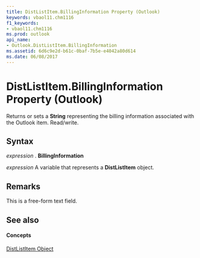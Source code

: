 ```yaml
---
title: DistListItem.BillingInformation Property (Outlook)
keywords: vbaol11.chm1116
f1_keywords:
- vbaol11.chm1116
ms.prod: outlook
api_name:
- Outlook.DistListItem.BillingInformation
ms.assetid: 6d6c9e2d-b61c-0baf-7b5e-e4042a80d614
ms.date: 06/08/2017
---
```



# DistListItem.BillingInformation Property (Outlook)

Returns or sets a  **String** representing the billing information associated with the Outlook item. Read/write.


## Syntax

 _expression_ . **BillingInformation**

 _expression_ A variable that represents a **DistListItem** object.


## Remarks

This is a free-form text field.


## See also


#### Concepts


[DistListItem Object](distlistitem-object-outlook.md)

